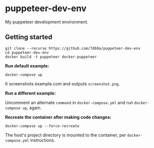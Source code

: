 # puppeteer-dev-env

My puppeteer development environment.


## Getting started

```
git clone --recurse https://github.com/7db9a/puppeteer-dev-env
cd puppeteer-dev-env
docker build -t puppeteer docker-puppeteer
```

**Run default example:**

`docker-compose up`

It screenshots example.com and outputs `screenshot.png`.

**Run a different example:**

Uncomment an alternate `command` in `docker-compose.yml` and run `docker-compose up`, again.

**Recreate the container after making code changes:**

`docker-compose up --force-recreate`

The host's project directory is mounted to the container, per `docker-compose.yml` instructions.
